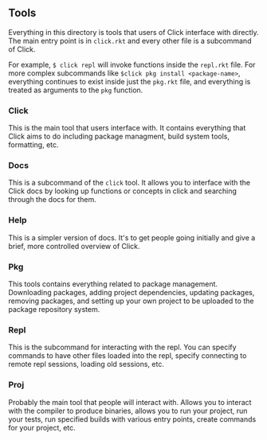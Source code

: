 ## Tools 

Everything in this directory is tools that users of Click interface with directly. 
The main entry point is in `click.rkt` and every other file is a subcommand of Click. 

For example, `$ click repl` will invoke functions inside the `repl.rkt` file. For more complex
subcommands like `$click pkg install <package-name>`, everything continues to exist inside just the 
`pkg.rkt` file, and everything is treated as arguments to the `pkg` function.

### Click
This is the main tool that users interface with. It contains everything that Click aims to do
including package managment, build system tools, formatting, etc.

### Docs
This is a subcommand of the `click` tool. It allows you to interface with the Click docs by looking 
up functions or concepts in click and searching through the docs for them. 

### Help
This is a simpler version of docs. It's to get people going initially and give a brief, more 
controlled overview of Click.

### Pkg 
This tools contains everything related to package management. Downloading packages, adding project 
dependencies, updating packages, removing packages, and setting up your own project to be uploaded 
to the package repository system. 

### Repl
This is the subcommand for interacting with the repl. You can specify commands to have other files 
loaded into the repl, specify connecting to remote repl sessions, loading old sessions, etc.

### Proj
Probably the main tool that people will interact with. Allows you to interact with the compiler 
to produce binaries, allows you to run your project, run your tests, run specified builds with 
various entry points, create commands for your project, etc.
